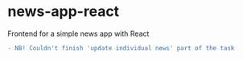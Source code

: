 # news-app-react
Frontend for a simple news app with React
```diff
- NB! Couldn't finish 'update individual news' part of the task
```
